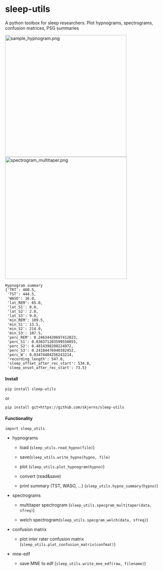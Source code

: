 # sleep-utils

A python toolbox for sleep researchers. Plot hypnograms, spectrograms, confusion matrices, PSG summaries

<img src="./assets/d1f7592a94f0f39c4d672c5913e161ec16193458.png" title="" alt="sample_hypnogram.png" width="394">

<img src="./assets/c49446ae6d84dee6e13ae14034dd12eb6bbdb48d.png" title="" alt="spectrogram_multitaper.png" width="395">

```
Hypnogram summary
{'TRT': 460.5,
 'TST': 444.5,
 'WASO': 16.0,
 'lat_REM': 65.0,
 'lat_S1': 0.0,
 'lat_S2': 2.0,
 'lat_S3': 9.0,
 'min_REM': 109.5,
 'min_S1': 13.5,
 'min_S2': 214.0,
 'min_S3': 107.5,
 'perc_REM': 0.24634420697412823,
 'perc_S1': 0.030371203599550055,
 'perc_S2': 0.4814398200224972,
 'perc_S3': 0.24184476940382452,
 'perc_W': 0.03474484256243214,
 'recording_length': 547.0,
 'sleep_offset_after_rec_start': 534.0,
 'sleep_onset_after_rec_start': 73.5}
```


#### Install

```
pip install sleep-utils
```

or

```
pip install git+https://github.com/skjerns/sleep-utils
```

#### Functionality

`import sleep_utils`

- hypnograms
  
  - load (`sleep_utils.read_hypno(file)`)
  
  - save(`sleep_utils.write_hypno(hypno, file)`
  
  - plot (`sleep_utils.plot_hypnogram(hypno)`)
  
  - convert (read&save)
  
  - print summary (TST, WASO, ...) (`sleep_utils.hypno_summary(hypno)`)

- spectrograms
  
  - multitaper spectrogram (`sleep_utils.specgram_multitaper(data, sfreq)`)
  
  - welch spectrogram(`sleep_utils.specgram_welch(data, sfreq)`)

- confusion matrix
  
  - plot inter rater confusion matrix (`sleep_utils.plot_confusion_matrix(confmat)`)

- mne-edf
  
  - save MNE to edf (`sleep_utils.write_mne_edf(raw, filename)`)
